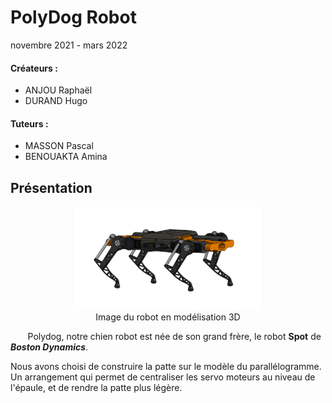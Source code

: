 # PolyDog Robot 
novembre 2021 - mars 2022

#### Créateurs : 
- ANJOU Raphaël
- DURAND Hugo

#### Tuteurs :
- MASSON Pascal
- BENOUAKTA Amina

## Présentation

<figure align="center">
  <img src="polydog.png" width="300" title=""/>
  <figcaption>Image du robot en modélisation 3D</figcaption>
</figure>

&nbsp;&nbsp;&nbsp;&nbsp;&nbsp;&nbsp; Polydog, notre chien robot est née de son grand frère, le robot **Spot** de ***Boston Dynamics***.

Nous avons choisi de construire la patte sur le modèle du parallélogramme. Un arrangement qui permet de centraliser les servo moteurs au niveau de l'épaule, et de rendre la patte plus légère.





